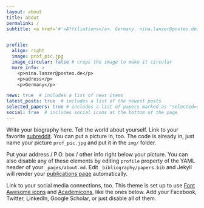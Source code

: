 ```yaml
---
layout: about
title: about
permalink: /
subtitle: <a href='#'>Affiliations</a>. Germany. nina.lanzer@posteo.de. Tel: +49 xxxx xxxx, 


profile:
  align: right
  image: prof_pic.jpg
  image_circular: false # crops the image to make it circular
  more_info: >
    <p>nina.lanzer@posteo.de</p>
    <p>adress</p>
    <p>Germany</p>

news: true  # includes a list of news items
latest_posts: true  # includes a list of the newest posts
selected_papers: true # includes a list of papers marked as "selected={true}"
social: true  # includes social icons at the bottom of the page
---
```


Write your biography here. Tell the world about yourself. Link to your favorite [subreddit](http://reddit.com). You can put a picture in, too. The code is already in, just name your picture `prof_pic.jpg` and put it in the `img/` folder.

Put your address / P.O. box / other info right below your picture. You can also disable any of these elements by editing `profile` property of the YAML header of your `_pages/about.md`. Edit `_bibliography/papers.bib` and Jekyll will render your [publications page](/al-folio/publications/) automatically.

Link to your social media connections, too. This theme is set up to use [Font Awesome icons](https://fontawesome.com/) and [Academicons](https://jpswalsh.github.io/academicons/), like the ones below. Add your Facebook, Twitter, LinkedIn, Google Scholar, or just disable all of them.
